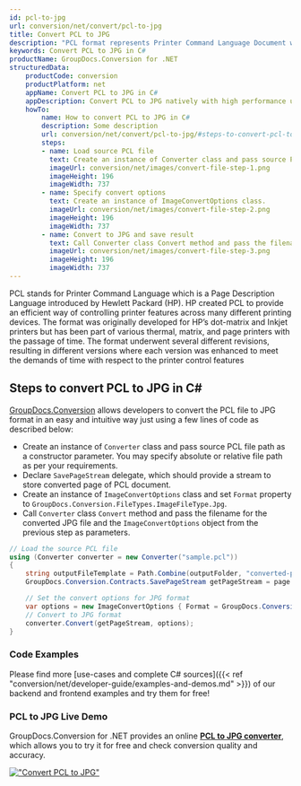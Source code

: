 ```yaml
---
id: pcl-to-jpg
url: conversion/net/convert/pcl-to-jpg
title: Convert PCL to JPG
description: "PCL format represents Printer Command Language Document with .pcl extension. Learn how to convert PCL to JPG file programmatically in C# language using GroupDocs.Conversion for .NET library."
keywords: Convert PCL to JPG in C#
productName: GroupDocs.Conversion for .NET
structuredData:
    productCode: conversion
    productPlatform: net
    appName: Convert PCL to JPG in C#
    appDescription: Convert PCL to JPG natively with high performance using C# language and server side GroupDocs.Conversion for .NET APIs, without the use of any software like Microsoft or Open Office.
    howTo:
        name: How to convert PCL to JPG in C# 
        description: Some description
        url: conversion/net/convert/pcl-to-jpg/#steps-to-convert-pcl-to-jpg-in-c
        steps:
        - name: Load source PCL file 
          text: Create an instance of Converter class and pass source PCL file path as a constructor parameter. You may specify absolute or relative file path as per your requirements. 
          imageUrl: conversion/net/images/convert-file-step-1.png
          imageHeight: 196
          imageWidth: 737
        - name: Specify convert options 
          text: Create an instance of ImageConvertOptions class.
          imageUrl: conversion/net/images/convert-file-step-2.png
          imageHeight: 196
          imageWidth: 737
        - name: Convert to JPG and save result 
          text: Call Converter class Convert method and pass the filename for the converted HTML file and the ImageConvertOptions object from the previous step as parameters.
          imageUrl: conversion/net/images/convert-file-step-3.png
          imageHeight: 196
          imageWidth: 737
---
```


PCL stands for Printer Command Language which is a Page Description Language introduced by Hewlett Packard (HP). HP created PCL to provide an efficient way of controlling printer features across many different printing devices. The format was originally developed for HP’s dot-matrix and Inkjet printers but has been part of various thermal, matrix, and page printers with the passage of time. The format underwent several different revisions, resulting in different versions where each version was enhanced to meet the demands of time with respect to the printer control features

## Steps to convert PCL to JPG in C#

[GroupDocs.Conversion](https://products.groupdocs.com/conversion/net) allows developers to convert the PCL file to JPG format in an easy and intuitive way just using a few lines of code as described below:

* Create an instance of `Converter` class and pass source PCL file path as a constructor parameter. You may specify absolute or relative file path as per your requirements. 
* Declare `SavePageStream` delegate, which should provide a stream to store converted page of PCL document.
* Create an instance of `ImageConvertOptions` class and set `Format` property to `GroupDocs.Conversion.FileTypes.ImageFileType.Jpg`.
* Call `Converter` class `Convert` method and pass the filename for the converted JPG file and the `ImageConvertOptions` object from the previous step as parameters.

```csharp
// Load the source PCL file
using (Converter converter = new Converter("sample.pcl"))
{
    string outputFileTemplate = Path.Combine(outputFolder, "converted-page-{0}.jpg");
    GroupDocs.Conversion.Contracts.SavePageStream getPageStream = page => new FileStream(string.Format(outputFileTemplate, page), FileMode.Create);

    // Set the convert options for JPG format
    var options = new ImageConvertOptions { Format = GroupDocs.Conversion.FileTypes.ImageFileType.Jpg };   
    // Convert to JPG format
    converter.Convert(getPageStream, options);
}
```

### Code Examples

Please find more [use-cases and complete C# sources]({{< ref "conversion/net/developer-guide/examples-and-demos.md" >}}) of our backend and frontend examples and try them for free!

### PCL to JPG Live Demo

GroupDocs.Conversion for .NET provides an online [**PCL to JPG converter**](https://products.groupdocs.app/conversion/pcl-to-jpg), which allows you to try it for free and check conversion quality and accuracy.

[!["Convert PCL to JPG"](conversion/net/images/convert-to-jpg/convert-pcl-to-jpg.png)](https://products.groupdocs.app/conversion/pcl-to-jpg)